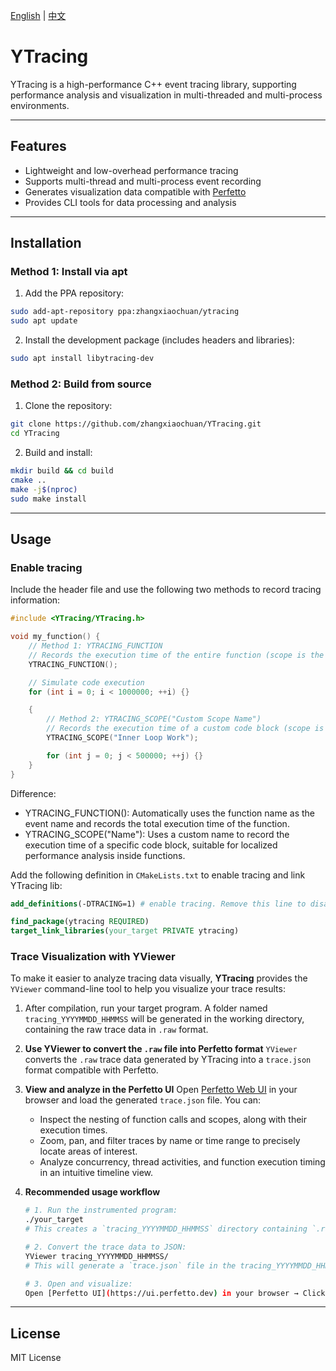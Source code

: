 [English](README.md) | [中文](README_zh.md)

# YTracing

YTracing is a high-performance C++ event tracing library, supporting performance analysis and visualization in multi-threaded and multi-process environments.

---

## Features

- Lightweight and low-overhead performance tracing  
- Supports multi-thread and multi-process event recording  
- Generates visualization data compatible with [Perfetto](https://perfetto.dev/)  
- Provides CLI tools for data processing and analysis  

---

## Installation

### Method 1: Install via apt

1. Add the PPA repository:
```bash
sudo add-apt-repository ppa:zhangxiaochuan/ytracing
sudo apt update
````

2. Install the development package (includes headers and libraries):

```bash
sudo apt install libytracing-dev
```

### Method 2: Build from source

1. Clone the repository:

```bash
git clone https://github.com/zhangxiaochuan/YTracing.git
cd YTracing
```

2. Build and install:

```bash
mkdir build && cd build
cmake ..
make -j$(nproc)
sudo make install
```

---

## Usage

### Enable tracing

Include the header file and use the following two methods to record tracing information:
```cpp
#include <YTracing/YTracing.h>

void my_function() {
    // Method 1: YTRACING_FUNCTION
    // Records the execution time of the entire function (scope is the whole function)
    YTRACING_FUNCTION();

    // Simulate code execution
    for (int i = 0; i < 1000000; ++i) {}

    {
        // Method 2: YTRACING_SCOPE("Custom Scope Name")
        // Records the execution time of a custom code block (scope is limited to the braces)
        YTRACING_SCOPE("Inner Loop Work");

        for (int j = 0; j < 500000; ++j) {}
    }
}
```
Difference:

* YTRACING_FUNCTION(): Automatically uses the function name as the event name and records the total execution time of the function.
* YTRACING_SCOPE("Name"): Uses a custom name to record the execution time of a specific code block, suitable for localized performance analysis inside functions.

Add the following definition in `CMakeLists.txt` to enable tracing and link YTracing lib:

```cmake
add_definitions(-DTRACING=1) # enable tracing. Remove this line to disable tracing

find_package(ytracing REQUIRED)
target_link_libraries(your_target PRIVATE ytracing)
```

### Trace Visualization with **YViewer**

To make it easier to analyze tracing data visually, **YTracing** provides the `YViewer` command-line tool to help you visualize your trace results:

1. After compilation, run your target program. A folder named `tracing_YYYYMMDD_HHMMSS` will be generated in the working directory, containing the raw trace data in `.raw` format.

2. **Use YViewer to convert the `.raw` file into Perfetto format**
   `YViewer` converts the `.raw` trace data generated by YTracing into a `trace.json` format compatible with Perfetto.

3. **View and analyze in the Perfetto UI**
   Open [Perfetto Web UI](https://ui.perfetto.dev) in your browser and load the generated `trace.json` file. You can:

    * Inspect the nesting of function calls and scopes, along with their execution times.
    * Zoom, pan, and filter traces by name or time range to precisely locate areas of interest.
    * Analyze concurrency, thread activities, and function execution timing in an intuitive timeline view.

4. **Recommended usage workflow**

   ```bash
   # 1. Run the instrumented program:
   ./your_target
   # This creates a `tracing_YYYYMMDD_HHMMSS` directory containing `.raw` files.

   # 2. Convert the trace data to JSON:
   YViewer tracing_YYYYMMDD_HHMMSS/
   # This will generate a `trace.json` file in the tracing_YYYYMMDD_HHMMSS directory.

   # 3. Open and visualize:
   Open [Perfetto UI](https://ui.perfetto.dev) in your browser → Click "Open trace file" → Select `trace.json`.
   ```

---

## License

MIT License
